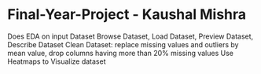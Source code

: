 # Final-Year-Project - Kaushal Mishra
Does EDA on input Dataset
Browse Dataset, Load Dataset, Preview Dataset, Describe Dataset
Clean Dataset: replace missing values and outliers by mean value, drop columns having more than 20% missing values
Use Heatmaps to Visualize dataset

